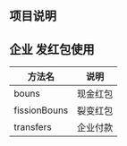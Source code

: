 ## 项目说明
 
 
## 企业 发红包使用

|方法名 | 说明 |
|--------|--------|
|bouns| 现金红包 |
|fissionBouns | 裂变红包|
|transfers | 企业付款 |

